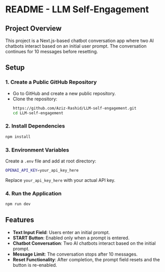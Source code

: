 # README - LLM Self-Engagement

## Project Overview
This project is a Next.js-based chatbot conversation app where two AI chatbots interact based on an initial user prompt. The conversation continues for 10 messages before resetting.

## Setup
### 1. Create a Public GitHub Repository
- Go to GitHub and create a new public repository.
- Clone the repository:
  ```sh
  https://github.com/Aziz-Rashid/LLM-self-engagement.git
  cd LLM-self-engagement
  ```

### 2. Install Dependencies
```sh
npm install
```

### 3. Environment Variables
Create a `.env` file and add at root directory:
```sh
OPENAI_API_KEY=your_api_key_here
```
Replace `your_api_key_here` with your actual API key.

### 4. Run the Application
```sh
npm run dev
```

## Features
- **Text Input Field**: Users enter an initial prompt.
- **START Button**: Enabled only when a prompt is entered.
- **Chatbot Conversation**: Two AI chatbots interact based on the initial prompt.
- **Message Limit**: The conversation stops after 10 messages.
- **Reset Functionality**: After completion, the prompt field resets and the button is re-enabled.

